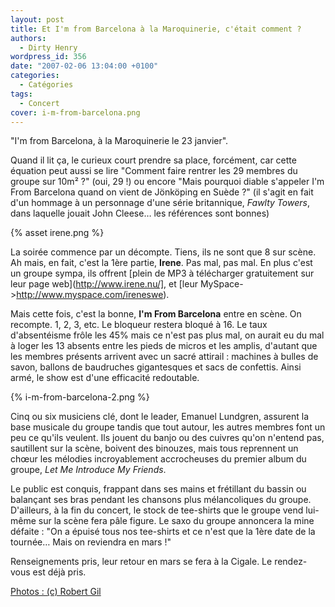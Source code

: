 ```yaml
---
layout: post
title: Et I'm from Barcelona à la Maroquinerie, c'était comment ?
authors:
  - Dirty Henry
wordpress_id: 356
date: "2007-02-06 13:04:00 +0100"
categories:
  - Catégories
tags:
  - Concert
cover: i-m-from-barcelona.png
---
```


"I'm from Barcelona, à la Maroquinerie le 23 janvier".

Quand il lit ça, le curieux court prendre sa place, forcément, car cette
équation peut aussi se lire "Comment faire rentrer les 29 membres du groupe sur
10m² ?" (oui, 29 !) ou encore "Mais pourquoi diable s'appeler I'm From Barcelona
quand on vient de Jönköping en Suède ?" (il s'agit en fait d'un hommage à un
personnage d'une série britannique, _Fawlty Towers_, dans laquelle jouait John
Cleese… les références sont bonnes)

{% asset irene.png %}

La soirée commence par un décompte. Tiens, ils ne sont que 8 sur scène. Ah mais,
en fait, c'est la 1ère partie, **Irene**. Pas mal, pas mal. En plus c'est un
groupe sympa, ils offrent [plein de MP3 à télécharger gratuitement sur leur page
web](http://www.irene.nu/], et [leur MySpace->http://www.myspace.com/ireneswe).

Mais cette fois, c'est la bonne, **I'm From Barcelona** entre en scène. On
recompte. 1, 2, 3, etc. Le bloqueur restera bloqué à 16. Le taux d'absentéisme
frôle les 45% mais ce n'est pas plus mal, on aurait eu du mal à loger les 13
absents entre les pieds de micros et les amplis, d'autant que les membres
présents arrivent avec un sacré attirail : machines à bulles de savon, ballons
de baudruches gigantesques et sacs de confettis. Ainsi armé, le show est d'une
efficacité redoutable.

{% i-m-from-barcelona-2.png %}

Cinq ou six musiciens clé, dont le leader, Emanuel Lundgren, assurent la base
musicale du groupe tandis que tout autour, les autres membres font un peu ce
qu'ils veulent. Ils jouent du banjo ou des cuivres qu'on n'entend pas,
sautillent sur la scène, boivent des binouzes, mais tous reprennent un chœur les
mélodies incroyablement accrocheuses du premier album du groupe, _Let Me
Introduce My Friends_.

Le public est conquis, frappant dans ses mains et frétillant du bassin ou
balançant ses bras pendant les chansons plus mélancoliques du groupe.
D'ailleurs, à la fin du concert, le stock de tee-shirts que le groupe vend
lui-même sur la scène fera pâle figure. Le saxo du groupe annoncera la mine
défaite : "On a épuisé tous nos tee-shirts et ce n'est que la 1ère date de la
tournée… Mais on reviendra en mars !"

Renseignements pris, leur retour en mars se fera à la Cigale. Le rendez-vous est
déjà pris.

[Photos : (c) Robert Gil](http://www.photosconcerts.com/)
